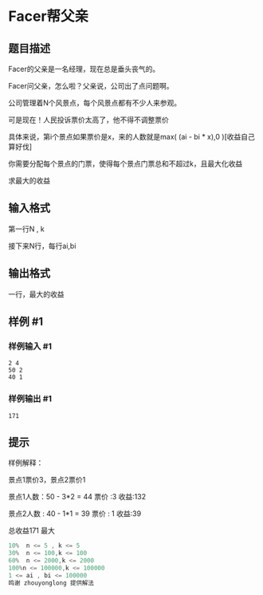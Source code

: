 # Facer帮父亲

## 题目描述

Facer的父亲是一名经理，现在总是垂头丧气的。

Facer问父亲，怎么啦？父亲说，公司出了点问题啊。

公司管理着N个风景点，每个风景点都有不少人来参观。

可是现在！人民投诉票价太高了，他不得不调整票价

具体来说，第i个景点如果票价是x，来的人数就是max( (ai - bi \* x),0 )[收益自己算好伐]

你需要分配每个景点的门票，使得每个景点门票总和不超过k，且最大化收益

求最大的收益


## 输入格式

第一行N , k

接下来N行，每行ai,bi


## 输出格式

一行，最大的收益


## 样例 #1

### 样例输入 #1
```
2 4
50 2
40 1
```

### 样例输出 #1

```
171
```

## 提示

样例解释：

景点1票价3，景点2票价1

景点1人数：50 - 3\*2 = 44 票价 :3  收益:132

景点2人数 :  40 - 1\*1 = 39 票价 : 1 收益:39

总收益171 最大

```cpp
10%  n <= 5 , k <= 5
30%  n <= 100,k <= 100
60%  n <= 2000,k <= 2000
100%n <= 100000,k <= 100000
1 <= ai , bi <= 100000
鸣谢 zhouyonglong 提供解法
```
